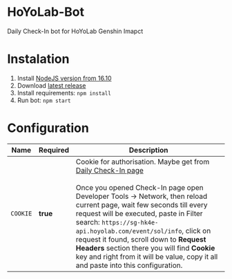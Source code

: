 # HoYoLab-Bot
Daily Check-In bot for HoYoLab Genshin Imapct
 

# Instalation

 1. Install [NodeJS version from 16.10](https://nodejs.org/en/download)
 2. Download [latest release](https://github.com/kripton1/HoYoLab-Bot/releases/latest)
 3. Install requirements: `npm install`
 4. Run bot: `npm start`

# Configuration
| Name | Required | Description |
| -- | -- | -- |
| `COOKIE` | **true** | Cookie for authorisation. Maybe get from [Daily Check-In page](https://act.hoyolab.com/ys/event/signin-sea-v3/index.html?act_id=e202102251931481)<br><br>Once you opened Check-In page open Developer Tools -> Network, then reload current page, wait few seconds till every request will be executed, paste in Filter search: `https://sg-hk4e-api.hoyolab.com/event/sol/info`, click on request it found, scroll down to **Request Headers** section there you will find **Cookie** key and right from it will be value, copy it all and paste into this configuration.|

